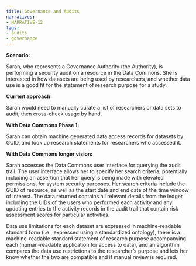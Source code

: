 ```yaml
---
title: Governance and Audits
narratives:
- NARRATIVE-12
tags:
- audits
- governance
---
```

**Scenario:**

Sarah, who represents a Governance Authority (the Authority), is performing a security audit on a resource in the Data Commons. She is interested in how datasets are being used by researchers, and whether data use is a good fit for the statement of research purpose for a study.

**Current approach:**

Sarah would need to manually curate a list of researchers or data sets to audit, then cross-check usage by hand.

**With Data Commons Phase 1:**

Sarah can obtain machine generated data access records for datasets by GUID, and look up research statements for researchers who accessed it.

**With Data Commons longer vision:**

Sarah accesses the Data Commons user interface for querying the audit trail. The user interface allows her to specify her search criteria, potentially including an assertion that her query is being made with elevated permissions, for system security purposes. Her search criteria include the GUID of resource, as well as the start date and end date of the time window of interest. The data returned contains all relevant details from the ledger including the UIDs of the users who performed each activity and any updating entries to the activity records in the audit trail that contain risk assessment scores for particular activities.

Data use limitations for each dataset are expressed in machine-readable standard form (i.e., expressed using a standardized ontology), there is a machine-readable standard statement of research purpose accompanying each (human-readable application for access to data), and an algorithm compares the data use restrictions to the researcher’s purpose and lets her know whether the two are compatible and if manual review is required.